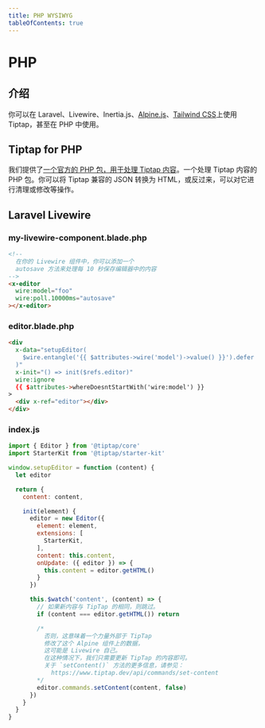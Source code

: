 ```yaml
---
title: PHP WYSIWYG
tableOfContents: true
---
```

# PHP

## 介绍
你可以在 Laravel、Livewire、Inertia.js、[Alpine.js](/installation/alpine)、[Tailwind CSS](/guide/styling#with-tailwind-css)上使用 Tiptap，甚至在 PHP 中使用。

## Tiptap for PHP
我们提供了[一个官方的 PHP 包，用于处理 Tiptap 内容](/api/utilities/tiptap-php)。一个处理 Tiptap 内容的 PHP 包。你可以将 Tiptap 兼容的 JSON 转换为 HTML，或反过来，可以对它进行清理或修改等操作。

## Laravel Livewire

### my-livewire-component.blade.php
```html
<!--
  在你的 Livewire 组件中，你可以添加一个
  autosave 方法来处理每 10 秒保存编辑器中的内容
-->
<x-editor
  wire:model="foo"
  wire:poll.10000ms="autosave"
></x-editor>
```

### editor.blade.php
```html
<div
  x-data="setupEditor(
    $wire.entangle('{{ $attributes->wire('model')->value() }}').defer
  )"
  x-init="() => init($refs.editor)"
  wire:ignore
  {{ $attributes->whereDoesntStartWith('wire:model') }}
>
  <div x-ref="editor"></div>
</div>
```

### index.js
```js
import { Editor } from '@tiptap/core'
import StarterKit from '@tiptap/starter-kit'

window.setupEditor = function (content) {
  let editor

  return {
    content: content,

    init(element) {
      editor = new Editor({
        element: element,
        extensions: [
          StarterKit,
        ],
        content: this.content,
        onUpdate: ({ editor }) => {
          this.content = editor.getHTML()
        }
      })

      this.$watch('content', (content) => {
        // 如果新内容与 TipTap 的相同，则跳过。
        if (content === editor.getHTML()) return

        /*
          否则，这意味着一个力量外部于 TipTap
          修改了这个 Alpine 组件上的数据，
          这可能是 Livewire 自己。
          在这种情况下，我们只需要更新 TipTap 的内容即可。
          关于 `setContent()` 方法的更多信息，请参见：
            https://www.tiptap.dev/api/commands/set-content
        */
        editor.commands.setContent(content, false)
      })
    }
  }
}
```